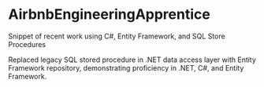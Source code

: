 # AirbnbEngineeringApprentice
Snippet of recent work using C#, Entity Framework, and SQL Store Procedures

Replaced legacy SQL stored procedure in .NET data access layer with Entity Framework repository, demonstrating proficiency in .NET, C#, and Entity Framework.
